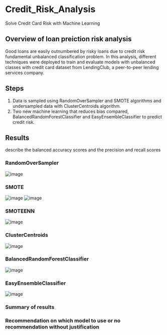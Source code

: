 # Credit_Risk_Analysis
Solve Credit Card Risk with Machine Learning

## Overview of loan preiction risk analysis
Good loans are easily outnumbered by risky loans due to credit risk fundamental unbalanced classification problem. In this analysis, different techniques were deployed to train and evaluate models with unbalanced classes with credit card dataset from LendingClub, a peer-to-peer lending services company.

## Steps
1. Data is sampled using RandomOverSampler and SMOTE algorithms and undersampled data with ClusterCentroids algorithm.
2. Two new machine learning that reduces bias compared, BalancedRandomForestClassifier and EasyEnsembleClassifier to predict credit risk.

## Results
describe the balanced accuracy scores and the precision and recall scores 

### RandomOverSampler
![image](https://user-images.githubusercontent.com/105121697/188295493-50395539-7569-47e4-874d-32e1f01d6d53.png)

### SMOTE
![image](https://user-images.githubusercontent.com/105121697/188294970-126b65cf-d3ac-4daf-87bb-2833641b62d0.png)
![image](https://user-images.githubusercontent.com/105121697/188295243-25c433e3-3436-45f6-999b-11135990ca41.png)

### SMOTEENN
![image](https://user-images.githubusercontent.com/105121697/188295373-f397674d-1a2e-4371-9df3-7bd7ef22d825.png)


### ClusterCentroids
![image](https://user-images.githubusercontent.com/105121697/188295292-bdc489d3-0ac9-4878-bf38-c6685d75bcce.png)


### BalancedRandomForestClassifier
![image](https://user-images.githubusercontent.com/105121697/188295086-28898070-1b65-46c9-aba5-bf5f1734165c.png)


### EasyEnsembleClassifier
![image](https://user-images.githubusercontent.com/105121697/188295130-6980bc93-0e41-4835-a552-bf2178d58bdd.png)


### Summary of results

### Recommendation on which model to use or no recommendation without justification
